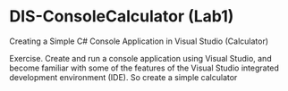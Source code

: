 # DIS-ConsoleCalculator (Lab1)
Creating a Simple C# Console Application in Visual Studio (Calculator)

Exercise. Create and run a console application using Visual Studio, and become familiar with some of the features of the Visual Studio integrated development environment (IDE). So create a simple calculator
